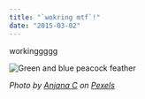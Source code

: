 ```yaml
---
title: "`wokring mtf`!"
date: "2015-03-02"
---
```



workinggggg

![Green and blue peacock feather](https://images.pexels.com/photos/674010/pexels-photo-674010.jpeg)

*Photo by [Anjana C](https://www.pexels.com/@anjanac) on [Pexels](https://www.pexels.com/photo/green-and-blue-peacock-feather-674010/)*
